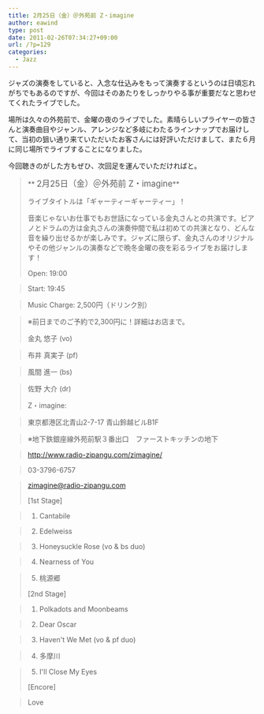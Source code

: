 ```yaml
---
title: 2月25日（金）＠外苑前 Z・imagine
author: eawind
type: post
date: 2011-02-26T07:34:27+09:00
url: /?p=129
categories:
  - Jazz
---
```

ジャズの演奏をしていると、入念な仕込みをもって演奏するというのは日頃忘れがちでもあるのですが、今回はそのあたりをしっかりやる事が重要だなと思わせてくれたライブでした。

場所は久々の外苑前で、金曜の夜のライブでした。素晴らしいプライヤーの皆さんと演奏曲目やジャンル、アレンジなど多岐にわたるラインナップでお届けして、当初の狙い通り来ていただいたお客さんには好評いただけまして、また６月に同じ場所でライブすることになりました。

今回聴きのがした方もぜひ、次回足を運んでいただければと。

> ** <big>2月25日（金）＠外苑前 Z・imagine</big>**
>
> ライブタイトルは「ギャーティーギャーティー」！
>
> 音楽じゃないお仕事でもお世話になっている金丸さんとの共演です。ピアノとドラムの方は金丸さんの演奏仲間で私は初めての共演となり、どんな音を繰り出せるかが楽しみです。ジャズに限らず、金丸さんのオリジナルやその他ジャンルの演奏などで晩冬金曜の夜を彩るライブをお届けします！
>
> Open: 19:00

> Start: 19:45

> Music Charge: 2,500円（ドリンク別）

> ※前日までのご予約で2,300円に！詳細はお店まで。
>
> 金丸 悠子 (vo)

> 布井 真実子 (pf)

> 風間 進一 (bs)

> 佐野 大介 (dr)
>
> Z・imagine:

> 東京都港区北青山2-7-17 青山鈴越ビルB1F

> ※地下鉄銀座線外苑前駅３番出口　ファーストキッチンの地下

> http://www.radio-zipangu.com/zimagine/

> 03-3796-6757

> <zimagine@radio-zipangu.com>
>
> [1st Stage]

> 1. Cantabile

> 2. Edelweiss

> 3. Honeysuckle Rose (vo & bs duo)

> 4. Nearness of You

> 5. 桃源郷
>
> [2nd Stage]

> 1. Polkadots and Moonbeams

> 2. Dear Oscar

> 3. Haven't We Met (vo & pf duo)

> 4. 多摩川

> 5. I'll Close My Eyes
>
> [Encore]

> Love
